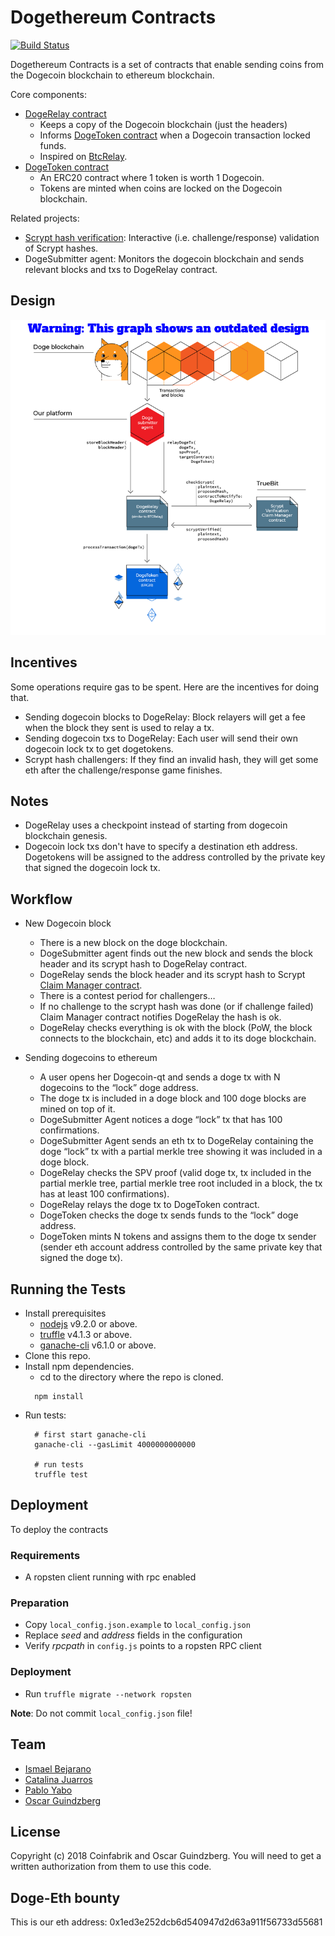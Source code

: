 # Dogethereum Contracts

[![Build Status](https://travis-ci.org/dogethereum/dogethereum-contracts.svg?branch=master)](https://travis-ci.org/dogethereum/dogethereum-contracts)

Dogethereum Contracts is a set of contracts that enable sending coins from the Dogecoin blockchain to ethereum blockchain.

Core components:
* [DogeRelay contract](contracts/DogeRelay.sol)
  * Keeps a copy of the Dogecoin blockchain (just the headers)
  * Informs [DogeToken contract](contracts/token/DogeToken.sol) when a Dogecoin transaction locked funds.
  * Inspired on [BtcRelay](https://github.com/ethereum/btcrelay).
* [DogeToken contract](contracts/token/DogeToken.sol)
  * An ERC20 contract where 1 token is worth 1 Dogecoin.
  * Tokens are minted when coins are locked on the Dogecoin blockchain.

Related projects:

* [Scrypt hash verification](https://github.com/TrueBitFoundation/scrypt-interactive): Interactive (i.e. challenge/response) validation of Scrypt hashes.
* DogeSubmitter agent: Monitors the dogecoin blockchain and sends relevant blocks and txs to DogeRelay contract.


## Design

![Design](./design.png)


## Incentives

Some operations require gas to be spent. Here are the incentives for doing that.

* Sending dogecoin blocks to DogeRelay: Block relayers will get a fee when the block they sent is used to relay a tx.
* Sending dogecoin txs to DogeRelay: Each user will send their own dogecoin lock tx to get dogetokens.
* Scrypt hash challengers: If they find an invalid hash, they will get some eth after the challenge/response game finishes.



## Notes

* DogeRelay uses a checkpoint instead of starting from dogecoin blockchain genesis.
* Dogecoin lock txs don't have to specify a destination eth address. Dogetokens will be assigned to the address controlled by the private key that signed the dogecoin lock tx.

## Workflow
* New Dogecoin block
  * There is a new block on the doge blockchain.
  * DogeSubmitter agent finds out the new block and sends the block header and its scrypt hash to DogeRelay contract.
  * DogeRelay sends the block header and its scrypt hash to Scrypt [Claim Manager contract](https://github.com/TrueBitFoundation/scrypt-interactive/blob/master/contracts/claimManager.sol).
  * There is a contest period for challengers…
  * If no challenge to the scrypt hash was done (or if challenge failed) Claim Manager contract notifies DogeRelay the hash is ok.
  * DogeRelay checks everything is ok with the block (PoW, the block connects to the blockchain, etc) and adds it to its doge blockchain.

* Sending dogecoins to ethereum
  * A user opens her Dogecoin-qt and sends a doge tx with N dogecoins to the “lock” doge address.
  * The doge tx is included in a doge block and 100 doge blocks are mined on top of it.
  * DogeSubmitter Agent notices a doge “lock” tx that has 100 confirmations.
  * DogeSubmitter Agent sends an eth tx to DogeRelay containing the doge “lock” tx with a partial merkle tree showing it was included in a doge block.
  * DogeRelay checks the SPV proof (valid doge tx, tx included in the partial merkle tree, partial merkle tree root included in a block, the tx has at least 100 confirmations).
  * DogeRelay relays the doge tx to DogeToken contract.
  * DogeToken checks the doge tx sends funds to the “lock” doge address.
  * DogeToken mints N tokens and assigns them to the doge tx sender (sender eth account address controlled by the same private key that signed the doge tx).


## Running the Tests

* Install prerequisites
  * [nodejs](https://nodejs.org) v9.2.0 or above.
  * [truffle](http://truffleframework.com/) v4.1.3 or above.
  * [ganache-cli](https://github.com/trufflesuite/ganache-cli) v6.1.0 or above.
* Clone this repo.
* Install npm dependencies.
  * cd to the directory where the repo is cloned.
  ```
    npm install
  ```
* Run tests:
  ```
    # first start ganache-cli
    ganache-cli --gasLimit 4000000000000

    # run tests
    truffle test
  ```

## Deployment

To deploy the contracts

### Requirements

* A ropsten client running with rpc enabled

### Preparation

* Copy `local_config.json.example` to `local_config.json`
* Replace _seed_ and _address_ fields in the configuration
* Verify _rpcpath_ in `config.js` points to a ropsten RPC client

### Deployment

* Run `truffle migrate --network ropsten`

**Note**: Do not commit `local_config.json` file!

## Team

* [Ismael Bejarano](https://github.com/ismaelbej)
* [Catalina Juarros](https://github.com/cat-j)
* [Pablo Yabo](https://github.com/pipaman)
* [Oscar Guindzberg](https://github.com/oscarguindzberg)

## License

Copyright (c) 2018 Coinfabrik and Oscar Guindzberg. You will need to get a written authorization from them to use this code.

## Doge-Eth bounty
This is our eth address: 0x1ed3e252dcb6d540947d2d63a911f56733d55681
